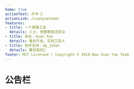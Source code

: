```yaml
---
home: true
actionText: 开冲 🚀
actionLink: /xuanyueteam/
features:
- title: 一个美服工会
  details: 人少，但是都很活跃😜
- title: 会长：Xuan_Yue
  details: 看似牛皮，实则工具人
- title: 技术支持：dp_joker
  details: 要恰饭的🐎
footer: MIT Licensed | Copyright © 2019-Now Xuan Yue Team
---
```


# 公告栏